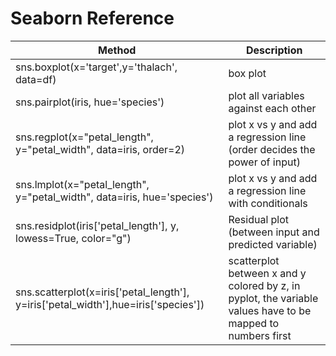 # Seaborn Reference

| Method                                                                             | Description                                                                                                 |
| ---------------------------------------------------------------------------------- | ----------------------------------------------------------------------------------------------------------- |
| sns.boxplot(x='target',y='thalach', data=df)                                       | box plot                                                                                                    |
| sns.pairplot(iris, hue='species')                                                  | plot all variables against each other                                                                       |
| sns.regplot(x="petal_length", y="petal_width", data=iris, order=2)                 | plot x vs y and add a regression line (order decides the power of input)                                    |
| sns.lmplot(x="petal_length", y="petal_width", data=iris, hue='species')            | plot x vs y and add a regression line with conditionals                                                     |
| sns.residplot(iris['petal_length'], y, lowess=True, color="g")                     | Residual plot (between input and predicted variable)                                                        |
| sns.scatterplot(x=iris['petal_length'], y=iris['petal_width'],hue=iris['species']) | scatterplot between x and y colored by z, in pyplot, the variable values have to be mapped to numbers first |
